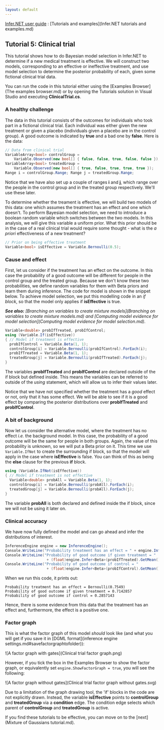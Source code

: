 ```yaml
---
layout: default 
--- 
```

[Infer.NET user guide](index.md) : [Tutorials and examples](Infer.NET tutorials and examples.md)

## Tutorial 5: Clinical trial

This tutorial shows how to do Bayesian model selection in Infer.NET to determine if a new medical treatment is effective. We will construct two models, corresponding to an effective or ineffective treatment, and use model selection to determine the posterior probability of each, given some fictional clinical trial data.

You can run the code in this tutorial either using the [Examples Browser](The examples browser.md) or by opening the Tutorials solution in Visual Studio and executing **ClinicalTrial.cs**.

### A healthy challenge

The data in this tutorial consists of the outcomes for individuals who took part in a fictional clinical trial. Each individual was either given the new treatment or given a placebo (individuals given a placebo are in the control group). A good outcome is indicated by **true** and a bad one by **false**. Here is the data:

```csharp
// Data from clinical trial  
VariableArray<bool> controlGroup =
    Variable.Observed(new bool[] { false, false, true, false, false });
VariableArray<bool> treatedGroup =
    Variable.Observed(new bool[] { true, false, true, true, true });
Range i = controlGroup.Range; Range j = treatedGroup.Range;
```

Notice that we have also set up a couple of ranges **i** and **j**, which range over the people in the control group and in the treated group respectively. We'll use these later.

To determine whether the treament is effective, we will build two models of this data: one which assumes the treatment has an effect and one which doesn't. To perform Bayesian model selection, we need to introduce a boolean random variable which switches between the two models. In this analysis, we will give this variable a uniform prior. What this prior should be in the case of a real clinical trial would require some thought - what is the _a priori_ effectiveness of a new treatment?

```csharp
// Prior on being effective treatment  
Variable<bool> isEffective = Variable.Bernoulli(0.5);
```

### Cause and effect

First, let us consider if the treatment has an effect on the outcome. In this case the probability of a good outcome will be different for people in the control group and the treated group. Because we don't know these two probabilities, we define random variables for them with Beta priors and learn them during inference. The code for model is shown in the snippet below. To achieve model selection, we put this modelling code in an _if block_, so that the model only applies if **isEffective** is true.

_**See also:** [Branching on variables to create mixture models](Branching on variables to create mixture models.md) and [Computing model evidence for model selection](Computing model evidence for model selection.md)._

```csharp
Variable<double> probIfTreated, probIfControl;  
using (Variable.If(isEffective))  
{ // Model if treatment is effective
  probIfControl = Variable.Beta(1, 1);  
  controlGroup[i] = Variable.Bernoulli(probIfControl).ForEach(i);  
  probIfTreated = Variable.Beta(1, 1);  
  treatedGroup[j] = Variable.Bernoulli(probIfTreated).ForEach(j);  
}
```

 The variables **probIfTreated** and **probIfControl** are declared outside of the if block but defined inside. This means the variables can be referred to outside of the _using_ statement, which will allow us to infer their values later.

Notice that we have not specified whether the treatment has a _good_ effect or not, only that it has some effect. We will be able to see if it is a good effect by comparing the posterior distributions over **probIfTreated** and **probIfControl**.

### A bit of background

Now let us consider the alternative model, where the treatment has no effect _i.e._ the background model. In this case, the probability of a good outcome will be the same for people in both groups. Again, the value of this probability is unknown, so we will put a Beta prior on it. This time we use `Variable.IfNot` to create the surrounding if block, so that the model will apply in the case where **isEffective** is false. You can think of this as being the **else** clause for the previous **if** block. 

```csharp
using (Variable.IfNot(isEffective))  
{ // Model if treatment is not effective
  Variable<double> probAll = Variable.Beta(1, 1);  
  controlGroup[i] = Variable.Bernoulli(probAll).ForEach(i);  
  treatedGroup[j] = Variable.Bernoulli(probAll).ForEach(j);  
}
```

The variable **probAll** is both declared and defined inside the if block, since we will not be using it later on. 

### Clinical accuracy

We have now fully defined the model and can go ahead and infer the distributions of interest.

```csharp
InferenceEngine engine = new InferenceEngine();  
Console.WriteLine("Probability treatment has an effect = " + engine.Infer(isEffective));
Console.WriteLine("Probability of good outcome if given treatment = "  
                   + (float)engine.Infer<Beta>(probIfTreated).GetMean());  
Console.WriteLine("Probability of good outcome if control = "  
                   + (float)engine.Infer<Beta>(probIfControl).GetMean());
```

When we run this code, it prints out: 

```
Probability treatment has an effect = Bernoulli(0.7549)  
Probability of good outcome if given treatment = 0.7142857  
Probability of good outcome if control = 0.2857143
```

Hence, there is some evidence from this data that the treatment has an effect and, furthermore, the effect is a positive one.

### Factor graph

This is what the factor graph of this model *should* look like (and what you will get if you save it in [DGML format](inference engine settings.md#savefactorgraphtofolder)):

![A factor graph with gates](Clinical trial factor graph.png)

However, if you tick the box in the Examples Browser to show the factor graph, or equivalently set `engine.ShowFactorGraph = true`, you will see the following:

![A factor graph without gates](Clinical trial factor graph without gates.svg)

Due to a limitation of the graph drawing tool, the 'if' blocks in the code are not explicitly drawn.  Instead, the variable **isEffective** points to **controlGroup** and **treatedGroup** via a **condition** edge.  The condition edge selects which parent of **controlGroup** and **treatedGroup** is active.

If you find these tutorials to be effective, you can move on to the [next](Mixture of Gaussians tutorial.md).
